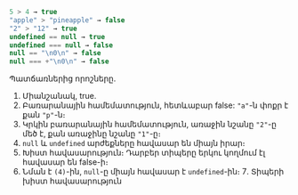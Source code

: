 

```js no-beautify
5 > 4 → true
"apple" > "pineapple" → false
"2" > "12" → true
undefined == null → true
undefined === null → false
null == "\n0\n" → false
null === +"\n0\n" → false
```

Պատճառներից որոշները․
1. Միանշանակ, true.
2. Բառարանային համեմատություն, հետևաբար false:  `"a"`-ն փոքր է քան `"p"`-ն։
3. Կրկին բառարանային համեմատություն, առաջին նշանը `"2"`-ը մեծ է, քան առաջինը նշանը `"1"`-ը։
4. `null` և `undefined` արժեքները հավասար են միայն իրար։
5. Խիստ հավասարություն։ Դարբեր տիպերը երկու կողմում էլ հավասար են false-ի։
6. Նման է `(4)`-ին, `null`-ը միայն հավասար է `undefined`-ին։
7․ Տիպերի խիստ հավասարություն
